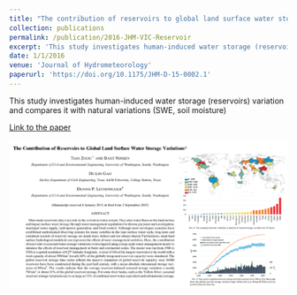 ```yaml
---
title: "The contribution of reservoirs to global land surface water storage variations"
collection: publications
permalink: /publication/2016-JHM-VIC-Reservoir
excerpt: 'This study investigates human-induced water storage (reservoirs) variation and compares it with natural variations (SWE, soil moisture)'
date: 1/1/2016
venue: 'Journal of Hydrometeorology'
paperurl: 'https://doi.org/10.1175/JHM-D-15-0002.1'
---
```

This study investigates human-induced water storage (reservoirs) variation and compares it with natural variations (SWE, soil moisture)

[Link to the paper](https://doi.org/10.1175/JHM-D-15-0002.1)

![image](../images/papers/2016-JHM-VIC-Reservoir.png)
